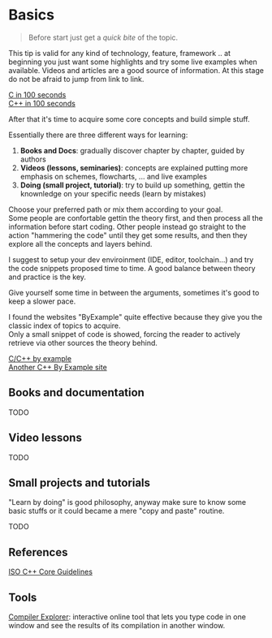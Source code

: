 # Basics

> Before start just get a *quick bite* of the topic.

This tip is valid for any kind of technology, feature, framework .. at beginning you just want some highlights and try some live examples when available. Videos and articles are a good source of information. At this stage do not be afraid to jump from link to link.

[C in 100 seconds](https://youtu.be/U3aXWizDbQ4)  
[C++ in 100 seconds](https://youtu.be/MNeX4EGtR5Y)

After that it's time to acquire some core concepts and build simple stuff.

Essentially there are three different ways for learning:

1. **Books and Docs**: gradually discover chapter by chapter, guided by authors
2. **Videos (lessons, seminaries)**: concepts are explained putting more emphasis on schemes, flowcharts, ... and live examples
3. **Doing (small project, tutorial)**: try to build up something, gettin the knownledge on your specific needs (learn by mistakes)

Choose your preferred path or mix them according to your goal.  
Some people are confortable gettin the theory first, and then process all the information before start coding. Other people instead go straight to the action "hammering the code" until they get some results, and then they explore all the concepts and layers behind.

I suggest to setup your dev enviroinment (IDE, editor, toolchain...) and try the code snippets proposed time to time. A good balance between theory and practice is the key.

Give yourself some time in between the arguments, sometimes it's good to keep a slower pace.

I found the websites "ByExample" quite effective because they give you the classic index of topics to acquire.  
Only a small snippet of code is showed, forcing the reader to actively retrieve via other sources the theory behind.

[C/C++ by example](https://www.cbyexample.com)  
[Another C++ By Example site](https://cppbyexample.com)

## Books and documentation

TODO

## Video lessons

TODO

## Small projects and tutorials

"Learn by doing" is good philosophy, anyway make sure to know some basic stuffs or it could became a mere "copy and paste" routine.

TODO

## References

[ISO C++ Core Guidelines](https://isocpp.github.io/CppCoreGuidelines/CppCoreGuidelines)

## Tools

[Compiler Explorer](https://godbolt.org/): interactive online tool that lets you type code in one window and see the results of its compilation in another window.